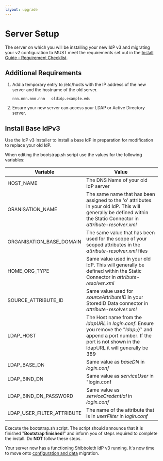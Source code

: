 ```yaml
---
layout: upgrade
---
```


# Server Setup #
The server on which you will be installing your new IdP v3 and migrating your v2 configuration to MUST meet the requirements set out in the [Install Guide - Requirement Checklist](http://ausaccessfed.github.io/shibboleth-idp-installer/requirements-checklist.html "Requirements Checklist").

## Additional Requirements ##
1. Add a temporary entry to /etc/hosts with the IP address of the new server and the hostname of the old server.

     `nnn.nnn.nnn.nnn   oldidp.example.edu`
 
2. Ensure your new server can access your LDAP or Active Directory server.

## Install Base IdPv3

Use the IdP v3 Installer to install a base IdP in preparation for modification to replace your old IdP.

When editing the bootstrap.sh script use the values for the following variables:

| Variable | Value |
| -------- | ----- |
| HOST_NAME | The DNS Name of your old IdP server |
| ORANISATION_NAME | The same name that has been assigned to the 'o' attributes in your old IdP. This will generally be defined within the Static Connector in *attribute-resolver.xml* |
| ORGANISATION_BASE_DOMAIN | The same value that has been used for the scope of your scoped attributes in the *attribute-resolver.xml* files
| HOME_ORG_TYPE | Same value used in your old IdP. This will generally be defined within the Static Connector in *attribute-resolver.xml* |
| SOURCE_ATTRIBUTE_ID | Same value used for *sourceAttributeID* in your StoredID Data connector in *attribute-resolver.xml* |
| LDAP_HOST | The Host name from the *ldapURL* in *login.conf*. Ensure you remove the "*ldap://*" and append a port number. If the port is not shown in the ldapURL it will generally be 389 |
| LDAP_BASE_DN | Same value as *baseDN* in *login.conf* |
| LDAP_BIND_DN | Same value as *serviceUser* in "login.conf |
| LDAP_BIND_DN_PASSWORD | Same value as *serviceCredential* in *login.conf* |
| LDAP_USER_FILTER_ATTRIBUTE | The name of the attribute that is in *userFilter* in *login.conf* |


Execute the bootstrap.sh script. The script should announce that it is finished "**Bootstrap finished!**" and inform you of steps required to complete the install. Do **NOT** follow these steps.

Your server now has a functioning Shibboleth IdP v3 running. It's now time to move onto [configuration and data](config-and-data.html) migration.
 
